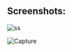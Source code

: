 ## Screenshots:

![ss](https://user-images.githubusercontent.com/61556757/107792470-3440d080-6d7b-11eb-9a47-3eb445694005.JPG)

![Capture](https://user-images.githubusercontent.com/61556757/107794384-62bfab00-6d7d-11eb-8f80-9c589ae9dff4.JPG)

